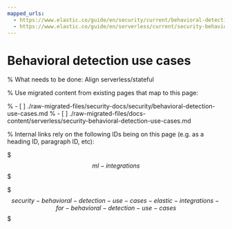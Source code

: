 ```yaml
---
mapped_urls:
  - https://www.elastic.co/guide/en/security/current/behavioral-detection-use-cases.html
  - https://www.elastic.co/guide/en/serverless/current/security-behavioral-detection-use-cases.html
---
```


# Behavioral detection use cases

% What needs to be done: Align serverless/stateful

% Use migrated content from existing pages that map to this page:

% - [ ] ./raw-migrated-files/security-docs/security/behavioral-detection-use-cases.md
% - [ ] ./raw-migrated-files/docs-content/serverless/security-behavioral-detection-use-cases.md

% Internal links rely on the following IDs being on this page (e.g. as a heading ID, paragraph ID, etc):

$$$ml-integrations$$$

$$$security-behavioral-detection-use-cases-elastic-integrations-for-behavioral-detection-use-cases$$$